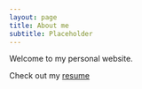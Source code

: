 ```yaml
---
layout: page
title: About me
subtitle: Placeholder
---
```


Welcome to my personal website.

Check out my [resume](https://drive.google.com/file/d/1GVkGngMvZk7-QiykO3um46avpqqb64nd/view)
